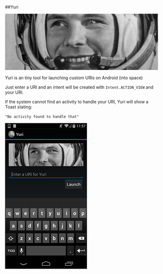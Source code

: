 ##Yuri

![Yuri Gagarin](yuri-picture.jpg "Yuri Gagarin")

Yuri is an tiny tool for launching custom URIs on Android (into space)  

Just enter a URI and an intent will be created with `Intent.ACTION_VIEW` and your URI.   

If the system cannot find an activity to handle your URI, Yuri will show a Toast stating:  

`"No activity found to handle that"`  
 


![Screenshot](yuri_app_screenshot.png "Yuri Screenshot")
